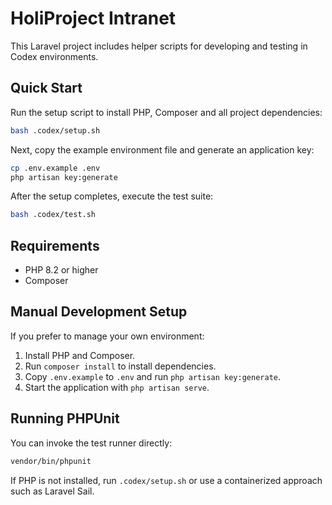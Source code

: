 # HoliProject Intranet

This Laravel project includes helper scripts for developing and testing in Codex environments.

## Quick Start

Run the setup script to install PHP, Composer and all project dependencies:

```bash
bash .codex/setup.sh
```

Next, copy the example environment file and generate an application key:

```bash
cp .env.example .env
php artisan key:generate
```

After the setup completes, execute the test suite:

```bash
bash .codex/test.sh
```

## Requirements

- PHP 8.2 or higher
- Composer

## Manual Development Setup

If you prefer to manage your own environment:

1. Install PHP and Composer.
2. Run `composer install` to install dependencies.
3. Copy `.env.example` to `.env` and run `php artisan key:generate`.
4. Start the application with `php artisan serve`.

## Running PHPUnit

You can invoke the test runner directly:

```bash
vendor/bin/phpunit
```

If PHP is not installed, run `.codex/setup.sh` or use a containerized approach such as Laravel Sail.
